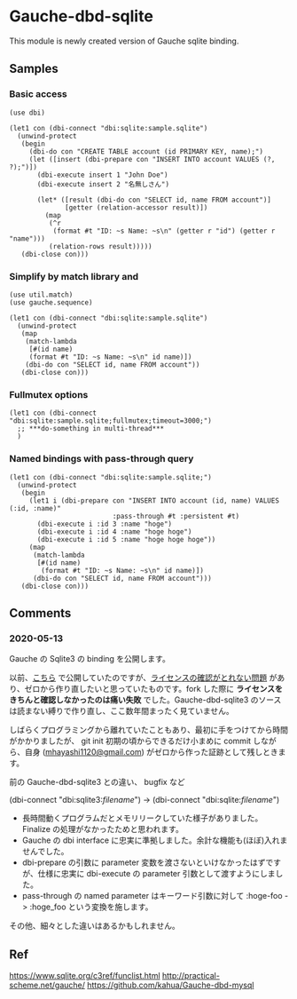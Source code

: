 # Gauche-dbd-sqlite

This module is newly created version of Gauche sqlite binding.

## Samples

### Basic access

```
(use dbi)

(let1 con (dbi-connect "dbi:sqlite:sample.sqlite")
  (unwind-protect
   (begin
     (dbi-do con "CREATE TABLE account (id PRIMARY KEY, name);")
     (let ([insert (dbi-prepare con "INSERT INTO account VALUES (?, ?);")])
       (dbi-execute insert 1 "John Doe")
       (dbi-execute insert 2 "名無しさん")

       (let* ([result (dbi-do con "SELECT id, name FROM account")]
              [getter (relation-accessor result)])
         (map
          (^r
           (format #t "ID: ~s Name: ~s\n" (getter r "id") (getter r "name")))
          (relation-rows result)))))
   (dbi-close con)))

```

### Simplify by match library and <sequence>
 

```
(use util.match)
(use gauche.sequence)

(let1 con (dbi-connect "dbi:sqlite:sample.sqlite")
  (unwind-protect
   (map
    (match-lambda
     [#(id name)
     (format #t "ID: ~s Name: ~s\n" id name)])
    (dbi-do con "SELECT id, name FROM account"))
   (dbi-close con)))
```

### Fullmutex options

```
(let1 con (dbi-connect "dbi:sqlite:sample.sqlite;fullmutex;timeout=3000;")
  ;; ***do-something in multi-thread***
  )
```

### Named bindings with pass-through query

```
(let1 con (dbi-connect "dbi:sqlite:sample.sqlite;")
  (unwind-protect
   (begin
     (let1 i (dbi-prepare con "INSERT INTO account (id, name) VALUES (:id, :name)"
                          :pass-through #t :persistent #t)
       (dbi-execute i :id 3 :name "hoge")
       (dbi-execute i :id 4 :name "hoge hoge")
       (dbi-execute i :id 5 :name "hoge hoge hoge"))
     (map
      (match-lambda
       [#(id name)
        (format #t "ID: ~s Name: ~s\n" id name)])
      (dbi-do con "SELECT id, name FROM account")))
   (dbi-close con)))
```


## Comments

### 2020-05-13

Gauche の Sqlite3 の binding を公開します。

以前、[こちら](https://github.com/mhayashi1120/Gauche-dbd-sqlite3/) で公開していたのですが、[ライセンスの確認がとれない問題](https://github.com/mhayashi1120/Gauche-dbd-sqlite3/issues/1) があり、ゼロから作り直したいと思っていたものです。fork した際に **ライセンスをきちんと確認しなかったのは痛い失敗** でした。Gauche-dbd-sqlite3 のソースは読まない縛りで作り直し、ここ数年間まったく見ていません。

しばらくプログラミングから離れていたこともあり、最初に手をつけてから時間がかかりましたが、 git init 初期の頃からできるだけ小まめに commit しながら、自身 (mhayashi1120@gmail.com) がゼロから作った証跡として残しときます。

前の Gauche-dbd-sqlite3 との違い、 bugfix など

(dbi-connect "dbi:sqlite3:*filename*") -> (dbi-connect "dbi:sqlite:*filename*")

- 長時間動くプログラムだとメモリリークしていた様子がありました。Finalize の処理がなかったためと思われます。
- Gauche の dbi interface に忠実に準拠しました。余計な機能も(ほぼ)入れませんでした。
- dbi-prepare の引数に parameter 変数を渡さないといけなかったはずですが、仕様に忠実に dbi-execute の parameter 引数として渡すようにしました。
- pass-through の named parameter はキーワード引数に対して :hoge-foo -> :hoge\_foo という変換を施します。

その他、細々とした違いはあるかもしれません。

## Ref

https://www.sqlite.org/c3ref/funclist.html
http://practical-scheme.net/gauche/
https://github.com/kahua/Gauche-dbd-mysql


